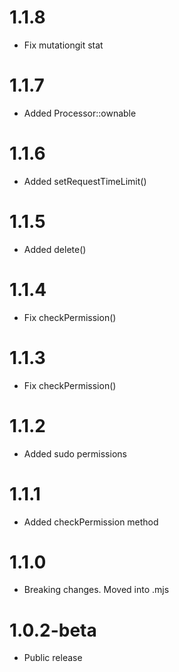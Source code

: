 1.1.8
======================================
- Fix mutationgit stat

1.1.7
======================================
- Added Processor::ownable

1.1.6
======================================
- Added setRequestTimeLimit()

1.1.5
======================================
- Added delete()

1.1.4
======================================
- Fix checkPermission()

1.1.3
======================================
- Fix checkPermission()

1.1.2
======================================
- Added sudo permissions

1.1.1
======================================
- Added checkPermission method

1.1.0
======================================
- Breaking changes. Moved into .mjs

1.0.2-beta
======================================
- Public release

